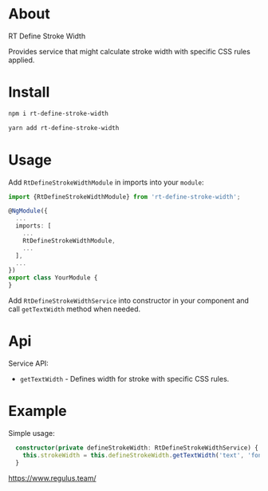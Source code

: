 # About
RT Define Stroke Width

Provides service that might calculate stroke width with specific CSS rules applied.

# Install
```bash
npm i rt-define-stroke-width
```

```bash
yarn add rt-define-stroke-width
```

# Usage

Add `RtDefineStrokeWidthModule` in imports into your `module`:

```ts
import {RtDefineStrokeWidthModule} from 'rt-define-stroke-width';

@NgModule({
  ...
  imports: [
    ...
    RtDefineStrokeWidthModule,
    ...
  ],
  ...
})
export class YourModule {
}  
```

Add `RtDefineStrokeWidthService` into constructor in your component and call `getTextWidth` method when needed.

# Api

Service API:
  * `getTextWidth` - Defines width for stroke with specific CSS rules.


# Example

Simple usage:
```ts
  constructor(private defineStrokeWidth: RtDefineStrokeWidthService) {
    this.strokeWidth = this.defineStrokeWidth.getTextWidth('text', 'font-size: 12px; font-family: Arial, sans-serif;');
  }
```


https://www.regulus.team/
